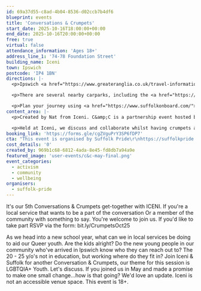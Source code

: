 ```yaml
---
id: 69a37d55-c8ad-4b04-8536-d02ccb7b4df6
blueprint: events
title: 'Conversations & Crumpets'
start_date: 2025-10-16T18:00:00+00:00
end_date: 2025-10-16T20:00:00+00:00
free: true
virtual: false
attendance_information: 'Ages 18+'
address_line_1: '74-78 Foundation Street'
building_name: Iceni
town: Ipswich
postcode: 'IP4 1BN'
directions: |-
  <p>Ipswich <a href="https://www.greateranglia.co.uk/travel-information/station-information/ips">railway station</a> is a 15 minute walk away, and the <a href="https://www.google.co.uk/maps/place/Tower+Ramparts+bus+station/@52.0590456,1.1530657,17z/data=!4m23!1m16!4m15!1m6!1m2!1s0x47d9a1d34396d717:0xe270c06e32b8a13f!2sTower+Ramparts+bus+station,+Ipswich!2m2!1d1.154715!2d52.059341!1m6!1m2!1s0x47d9a1d4b1ce6d1f:0xd66f77daa10f45b6!2sCounty+Library,+Northgate+St,+Ipswich+IP1+3DE!2m2!1d1.1565145!2d52.0587199!3e2!3m5!1s0x47d9a1d34396d717:0xe270c06e32b8a13f!8m2!3d52.059341!4d1.154715!16s%2Fg%2F1q67cvcv8?entry=ttu">Tower Ramparts bus station</a> is a 10 minute walk away.</p>

  <p>There are several nearby carparks, including the <a href="https://www.buttermarketipswich.com/Parking/">Buttermarket</a> a seven minute walk away.</p>

  <p>Plan your journey using <a href="https://www.suffolkonboard.com/">Suffolk Onboard</a>.</p>
content_area: |-
  <p>Created by Nat from Iceni. C&amp;C is a partnership event hosted by Iceni &amp; Suffolk Pride to create an opportunity for local organisations to get together in a laidback environment to discuss current issues facing the LGBTQIA+ community. Working together to see how they can improve their organisations to better aid their queer service users.</p>

  <p>Held at Iceni, we discuss and collaborate whilst having crumpets and refreshments.</p>
booking_link: 'https://forms.gle/cgZVguPrY3SP6fDP7'
cta: "This event is organised by Suffolk Pride\r\nhttps://suffolkpride.org.uk/\r\ninfo@suffolkpride.org.uk"
cost_details: '0'
created_by: 969b1c68-6812-4ada-8e45-fd8db7a94a9e
featured_image: 'user-events/c&c-may-final.png'
event_categories:
  - activism
  - community
  - wellbeing
organisers:
  - suffolk-pride
---
```

It's our 5th Conversations & Crumpets get-together with ICENI.
If you're a local service that wants to be a part of the conversation
Or a member of the community with something to say.
You're welcome to join us.
If you'd like to take part RSVP via the form: bit.ly/CrumpetsOct25

As we head into a new school year, what can we in local services be doing to aid our Queer youth. Are the kids alright? Do the new young people in our community who've arrived in Ipswich know who they can reach out to?
The 20 - 25 y/o's not in education, but working where do they fit in?
Join Iceni & Suffolk for another Conversation & Crumpets, our theme for this session is LGBTQIA+ Youth.
Let's discuss. If you joined us in May and made a promise to make one small change...how is that going? We'd love an update.
Iceni is not an accessible venue space. This event is 18+.